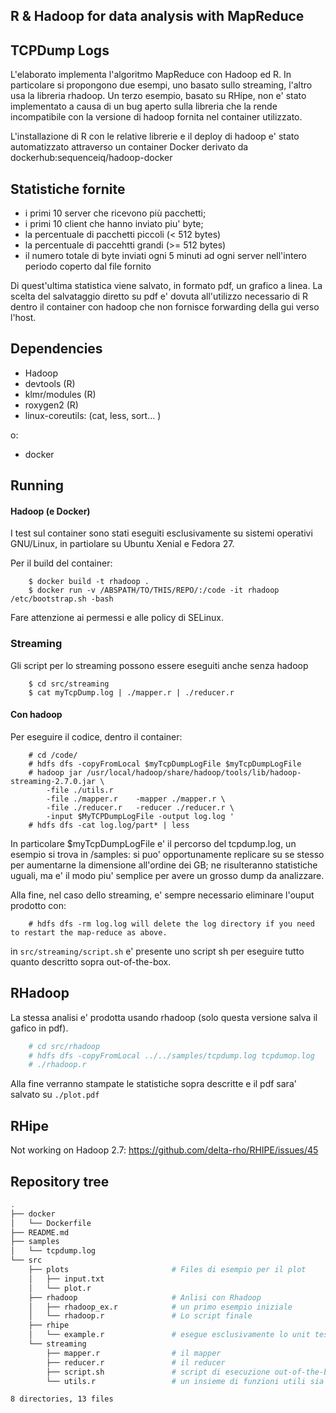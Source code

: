 ## R & Hadoop for data analysis with MapReduce

## TCPDump Logs

L'elaborato implementa l'algoritmo MapReduce con Hadoop ed R.
In particolare si propongono due esempi, uno basato sullo streaming, l'altro usa la libreria rhadoop.
Un terzo esempio, basato su RHipe, non e' stato implementato a causa di un bug aperto sulla libreria che la rende incompatibile con la versione di hadoop fornita nel container utilizzato.

L'installazione di R con le relative librerie e il deploy di hadoop e' stato automatizzato attraverso un container Docker derivato da dockerhub:sequenceiq/hadoop-docker

## Statistiche fornite
- i primi 10 server che ricevono più pacchetti;
- i primi 10 client che hanno inviato piu' byte;
- la percentuale di pacchetti piccoli (< 512 bytes)
- la percentuale di paccehtti grandi (>= 512 bytes)
- il numero totale di byte inviati ogni 5 minuti ad ogni server nell'intero periodo coperto dal file fornito

Di quest'ultima statistica viene salvato, in formato pdf, un grafico a linea.
La scelta del salvataggio diretto su pdf e' dovuta all'utilizzo necessario di R dentro il container con hadoop che non fornisce forwarding della gui verso l'host.


## Dependencies

* Hadoop
* devtools (R)
* klmr/modules (R)
* roxygen2 (R)
* linux-coreutils: (cat, less, sort... )

o:

* docker

## Running

#### Hadoop (e Docker)

I test sul container sono stati eseguiti esclusivamente su sistemi operativi GNU/Linux, in partiolare su Ubuntu Xenial e Fedora 27.

Per il build del container:
```
    $ docker build -t rhadoop .
    $ docker run -v /ABSPATH/TO/THIS/REPO/:/code -it rhadoop /etc/bootstrap.sh -bash
```

Fare attenzione ai permessi e alle policy di SELinux.

### Streaming

Gli script per lo streaming possono essere eseguiti anche senza hadoop

```
    $ cd src/streaming
    $ cat myTcpDump.log | ./mapper.r | ./reducer.r

```

#### Con hadoop

Per eseguire il codice, dentro il container:
```
    # cd /code/
    # hdfs dfs -copyFromLocal $myTcpDumpLogFile $myTcpDumpLogFile
    # hadoop jar /usr/local/hadoop/share/hadoop/tools/lib/hadoop-streaming-2.7.0.jar \
        -file ./utils.r
        -file ./mapper.r    -mapper ./mapper.r \
        -file ./reducer.r   -reducer ./reducer.r \
        -input $MyTCPDumpLogFile -output log.log ' 
    # hdfs dfs -cat log.log/part* | less
```

In particolare $myTcpDumpLogFile e' il percorso del tcpdump.log, un esempio si trova in /samples: si puo' opportunamente replicare su se stesso per aumentarne la dimensione all'ordine dei GB; ne risulteranno statistiche uguali, ma e' il modo piu' semplice per avere un grosso dump da analizzare.

Alla fine, nel caso dello streaming, e' sempre necessario eliminare l'ouput prodotto con: 
```
    # hdfs dfs -rm log.log will delete the log directory if you need to restart the map-reduce as above.
```

in `src/streaming/script.sh` e' presente uno script sh per eseguire tutto quanto descritto sopra out-of-the-box.

## RHadoop

La stessa analisi e' prodotta usando rhadoop (solo questa versione salva il gafico in pdf).

```sh
    # cd src/rhadoop
    # hdfs dfs -copyFromLocal ../../samples/tcpdump.log tcpdumop.log 
    # ./rhadoop.r
```

Alla fine verranno stampate le statistiche sopra descritte e il pdf sara' salvato su `./plot.pdf`

## RHipe

Not working on Hadoop 2.7: https://github.com/delta-rho/RHIPE/issues/45

## Repository tree

```sh
.
├── docker
│   └── Dockerfile
├── README.md
├── samples
│   └── tcpdump.log
└── src
    ├── plots                       # Files di esempio per il plot
    │   ├── input.txt
    │   └── plot.r
    ├── rhadoop                     # Anlisi con Rhadoop
    │   ├── rhadoop_ex.r            # un primo esempio iniziale
    │   └── rhadoop.r               # Lo script finale
    ├── rhipe
    │   └── example.r               # esegue esclusivamente lo unit test di rhipe, fallendo, vedi sopra
    └── streaming
        ├── mapper.r                # il mapper
        ├── reducer.r               # il reducer
        ├── script.sh               # script di esecuzione out-of-the-box
        └── utils.r                 # un insieme di funzioni utili sia al reducer che al mapper

8 directories, 13 files
```
